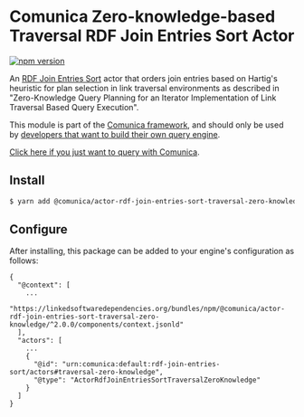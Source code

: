 # Comunica Zero-knowledge-based Traversal RDF Join Entries Sort Actor

[![npm version](https://badge.fury.io/js/%40comunica%2Factor-rdf-join-entries-sort-traversal-zero-knowledge.svg)](https://www.npmjs.com/package/@comunica/actor-rdf-join-entries-sort-traversal-zero-knowledge)

An [RDF Join Entries Sort](https://github.com/comunica/comunica/tree/master/packages/bus-rdf-join-entries-sort) actor
that orders join entries based on Hartig's heuristic for plan selection in link traversal environments
as described in "Zero-Knowledge Query Planning for an Iterator Implementation of Link Traversal Based Query Execution".

This module is part of the [Comunica framework](https://github.com/comunica/comunica),
and should only be used by [developers that want to build their own query engine](https://comunica.dev/docs/modify/).

[Click here if you just want to query with Comunica](https://comunica.dev/docs/query/).

## Install

```bash
$ yarn add @comunica/actor-rdf-join-entries-sort-traversal-zero-knowledge
```

## Configure

After installing, this package can be added to your engine's configuration as follows:
```text
{
  "@context": [
    ...
    "https://linkedsoftwaredependencies.org/bundles/npm/@comunica/actor-rdf-join-entries-sort-traversal-zero-knowledge/^2.0.0/components/context.jsonld"
  ],
  "actors": [
    ...
    {
      "@id": "urn:comunica:default:rdf-join-entries-sort/actors#traversal-zero-knowledge",
      "@type": "ActorRdfJoinEntriesSortTraversalZeroKnowledge"
    }
  ]
}
```
